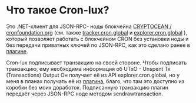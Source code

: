 
# Что такое Cron-lux?

Это .NET-клиент для JSON-RPC- ноды блокчейна [CRYPTOCEAN / cronfoundation.org](http://cronfoundation.org) (см. также [tracker.cron.global](http://tracker.cron.global) и [explorer.cron.global](http://explorer.cron.global) ), который позволяет работать с блокчейном CRON без установки ноды и без передачи приватных ключей по JSON-RPC, как это сделано ранее в [плагине](https://github.com/cronfoundation/neo-plugins/tree/master/RpcSystemAssetTracker).

Cron-lux подписывает транзакцию на своей стороне.
Чтобы подписать транзакцию, ему необходима информация об UTxO - Unspent Tx (Transactions) Output
Он получает её из API explorer.cron.global, но у меня в планах получать её из [плагина](https://github.com/cronfoundation/neo-plugins/tree/master/RpcSystemAssetTracker), благо, что там это доступно из коробки без моих доработок. 
Подписанную транзакцию плагин передаёт через JSON-RPC ноде методом sendrawtransaction.


